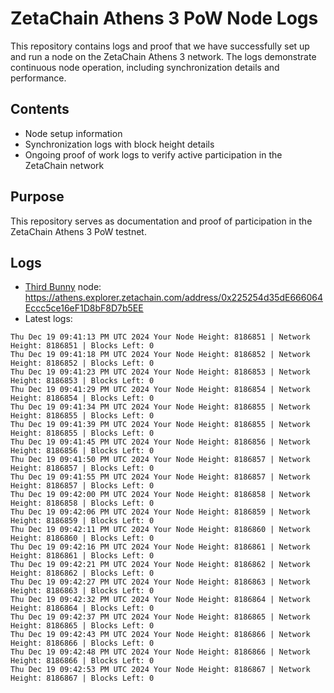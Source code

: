 # ZetaChain Athens 3 PoW Node Logs
This repository contains logs and proof that we have successfully set up and run a node on the ZetaChain Athens 3 network. The logs demonstrate continuous node operation, including synchronization details and performance.

## Contents
- Node setup information
- Synchronization logs with block height details
- Ongoing proof of work logs to verify active participation in the ZetaChain network

## Purpose
This repository serves as documentation and proof of participation in the ZetaChain Athens 3 PoW testnet.

## Logs

- [Third Bunny](https://thirdbunny.xyz/) node: https://athens.explorer.zetachain.com/address/0x225254d35dE666064Eccc5ce16eF1D8bF8D7b5EE
- Latest logs:
```
Thu Dec 19 09:41:13 PM UTC 2024 Your Node Height: 8186851 | Network Height: 8186851 | Blocks Left: 0
Thu Dec 19 09:41:18 PM UTC 2024 Your Node Height: 8186852 | Network Height: 8186852 | Blocks Left: 0
Thu Dec 19 09:41:23 PM UTC 2024 Your Node Height: 8186853 | Network Height: 8186853 | Blocks Left: 0
Thu Dec 19 09:41:29 PM UTC 2024 Your Node Height: 8186854 | Network Height: 8186854 | Blocks Left: 0
Thu Dec 19 09:41:34 PM UTC 2024 Your Node Height: 8186855 | Network Height: 8186855 | Blocks Left: 0
Thu Dec 19 09:41:39 PM UTC 2024 Your Node Height: 8186855 | Network Height: 8186855 | Blocks Left: 0
Thu Dec 19 09:41:45 PM UTC 2024 Your Node Height: 8186856 | Network Height: 8186856 | Blocks Left: 0
Thu Dec 19 09:41:50 PM UTC 2024 Your Node Height: 8186857 | Network Height: 8186857 | Blocks Left: 0
Thu Dec 19 09:41:55 PM UTC 2024 Your Node Height: 8186857 | Network Height: 8186857 | Blocks Left: 0
Thu Dec 19 09:42:00 PM UTC 2024 Your Node Height: 8186858 | Network Height: 8186858 | Blocks Left: 0
Thu Dec 19 09:42:06 PM UTC 2024 Your Node Height: 8186859 | Network Height: 8186859 | Blocks Left: 0
Thu Dec 19 09:42:11 PM UTC 2024 Your Node Height: 8186860 | Network Height: 8186860 | Blocks Left: 0
Thu Dec 19 09:42:16 PM UTC 2024 Your Node Height: 8186861 | Network Height: 8186861 | Blocks Left: 0
Thu Dec 19 09:42:21 PM UTC 2024 Your Node Height: 8186862 | Network Height: 8186862 | Blocks Left: 0
Thu Dec 19 09:42:27 PM UTC 2024 Your Node Height: 8186863 | Network Height: 8186863 | Blocks Left: 0
Thu Dec 19 09:42:32 PM UTC 2024 Your Node Height: 8186864 | Network Height: 8186864 | Blocks Left: 0
Thu Dec 19 09:42:37 PM UTC 2024 Your Node Height: 8186865 | Network Height: 8186865 | Blocks Left: 0
Thu Dec 19 09:42:43 PM UTC 2024 Your Node Height: 8186866 | Network Height: 8186866 | Blocks Left: 0
Thu Dec 19 09:42:48 PM UTC 2024 Your Node Height: 8186866 | Network Height: 8186866 | Blocks Left: 0
Thu Dec 19 09:42:53 PM UTC 2024 Your Node Height: 8186867 | Network Height: 8186867 | Blocks Left: 0
```
